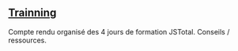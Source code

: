 ## [Trainning](https://github.com/mattfullsix/trainning)

Compte rendu organisé des 4 jours de formation JSTotal.
Conseils / ressources.


